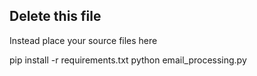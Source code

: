 ## Delete this file

Instead place your source files here

pip install -r requirements.txt
python email_processing.py